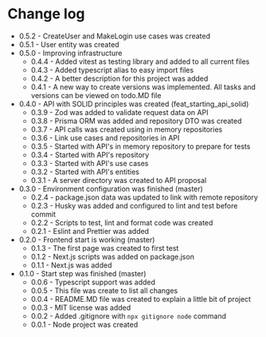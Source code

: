 # Change log

  - 0.5.2 - CreateUser and MakeLogin use cases was created
  - 0.5.1 - User entity was created
- 0.5.0 - Improving infrastructure
  - 0.4.4 - Added vitest as testing library and added to all current files
  - 0.4.3 - Added typescript alias to easy import files
  - 0.4.2 - A better description for this project was added
  - 0.4.1 - A new way to create versions was implemented. All tasks and versions can be viewed on todo.MD file
- 0.4.0 - API with SOLID principles was created (feat_starting_api_solid)
  - 0.3.9 - Zod was added to validate request data on API
  - 0.3.8 - Prisma ORM was added and repository DTO was created
  - 0.3.7 - API calls was created using in memory repositories
  - 0.3.6 - Link use cases and repositories in API
  - 0.3.5 - Started with API's in memory repository to prepare for tests
  - 0.3.4 - Started with API's repository
  - 0.3.3 - Started with API's use cases
  - 0.3.2 - Started with API's entities
  - 0.3.1 - A server directory was created to API proposal
- 0.3.0 - Environment configuration was finished (master)
  - 0.2.4 - package.json data was updated to link with remote repository
  - 0.2.3 - Husky was added and configured to lint and test before commit
  - 0.2.2 - Scripts to test, lint and format code was created
  - 0.2.1 - Eslint and Prettier was added
- 0.2.0 - Frontend start is working (master)
  - 0.1.3 - The first page was created to first test
  - 0.1.2 - Next.js scripts was added on package.json
  - 0.1.1 - Next.js was added
- 0.1.0 - Start step was finished (master)
  - 0.0.6 - Typescript support was added
  - 0.0.5 - This file was create to list all changes
  - 0.0.4 - README.MD file was created to explain a little bit of project
  - 0.0.3 - MIT license was added
  - 0.0.2 - Added .gitignore with ```npx gitignore node``` command
  - 0.0.1 - Node project was created